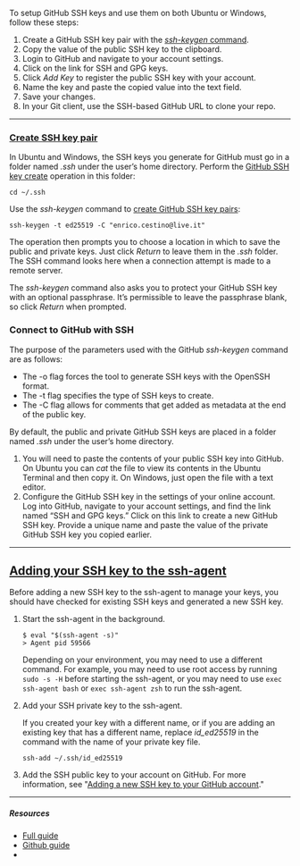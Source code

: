 To setup GitHub SSH keys and use them on both Ubuntu or Windows, follow these steps:

1. Create a GitHub SSH key pair with the [_ssh-keygen_ command](https://www.techtarget.com/searchsecurity/tutorial/Use-ssh-keygen-to-create-SSH-key-pairs-and-more?_gl=1*1grmfds*_ga*MjAwMjY2ODMyOS4xNzE1NTI0NjEx*_ga_TQKE4GS5P9*MTcxNTUyODg1NS4yLjAuMTcxNTUyODg1NS4wLjAuMA..).
2. Copy the value of the public SSH key to the clipboard.
3. Login to GitHub and navigate to your account settings.
4. Click on the link for SSH and GPG keys.
5. Click _Add Key_ to register the public SSH key with your account.
6. Name the key and paste the copied value into the text field.
7. Save your changes.
8. In your Git client, use the SSH-based GitHub URL to clone your repo.

---
### [Create SSH key pair](obsidian://open?vault=obsidian_thee_grey&file=SSH%20%26%20ssh-keygen)
In Ubuntu and Windows, the SSH keys you generate for GitHub must go in a folder named _.ssh_ under the user’s home directory. Perform the [GitHub SSH key create](https://searchitoperations.techtarget.com/tutorial/Create-an-SSH-key-with-GitHub-for-network-access?_gl=1*171klkt*_ga*MjAwMjY2ODMyOS4xNzE1NTI0NjEx*_ga_TQKE4GS5P9*MTcxNTU1MDExMS4zLjAuMTcxNTU1MDExMS4wLjAuMA..) operation in this folder:

```shell
cd ~/.ssh
```

Use the _ssh-keygen_ command to [create GitHub SSH key pairs](https://www.techtarget.com/searchsecurity/tutorial/Use-ssh-keygen-to-create-SSH-key-pairs-and-more):

```shell
ssh-keygen -t ed25519 -C "enrico.cestino@live.it"
```

The operation then prompts you to choose a location in which to save the public and private keys. Just click _Return_ to leave them in the _.ssh_ folder. The SSH command looks here when a connection attempt is made to a remote server.

The _ssh-keygen_ command also asks you to protect your GitHub SSH key with an optional passphrase. It’s permissible to leave the passphrase blank, so click _Return_ when prompted.

### Connect to GitHub with SSH

The purpose of the parameters used with the GitHub _ssh-keygen_ command are as follows:

- The -o flag forces the tool to generate SSH keys with the OpenSSH format.
- The -t flag specifies the type of SSH keys to create.
- The -C flag allows for comments that get added as metadata at the end of the public key.

By default, the public and private GitHub SSH keys are placed in a folder named _.ssh_ under the user’s home directory.

1. You will need to paste the contents of your public SSH key into GitHub.
   On Ubuntu you can _cat_ the file to view its contents in the Ubuntu Terminal and then copy it. On Windows, just open the file with a text editor.
2. Configure the GitHub SSH key in the settings of your online account.
   Log into GitHub, navigate to your account settings, and find the link named “SSH and GPG keys.”
   Click on this link to create a new GitHub SSH key.
   Provide a unique name and paste the value of the private GitHub SSH key you copied earlier.

---
## [Adding your SSH key to the ssh-agent](https://docs.github.com/en/authentication/connecting-to-github-with-ssh/generating-a-new-ssh-key-and-adding-it-to-the-ssh-agent#adding-your-ssh-key-to-the-ssh-agent)

Before adding a new SSH key to the ssh-agent to manage your keys, you should have checked for existing SSH keys and generated a new SSH key.

1. Start the ssh-agent in the background.
    
    ```shell
    $ eval "$(ssh-agent -s)"
    > Agent pid 59566
    ```
    
    Depending on your environment, you may need to use a different command. For example, you may need to use root access by running `sudo -s -H` before starting the ssh-agent, or you may need to use `exec ssh-agent bash` or `exec ssh-agent zsh` to run the ssh-agent.
    
2. Add your SSH private key to the ssh-agent.
    
    If you created your key with a different name, or if you are adding an existing key that has a different name, replace _id_ed25519_ in the command with the name of your private key file.
    
    ```shell
    ssh-add ~/.ssh/id_ed25519
    ```
    
3. Add the SSH public key to your account on GitHub. For more information, see "[Adding a new SSH key to your GitHub account](https://docs.github.com/en/authentication/connecting-to-github-with-ssh/adding-a-new-ssh-key-to-your-github-account)."

---
##### Resources
- [Full guide](https://www.theserverside.com/blog/Coffee-Talk-Java-News-Stories-and-Opinions/GitHub-SSH-Key-Setup-Config-Ubuntu-Linux)
- [Github guide](https://docs.github.com/en/authentication/connecting-to-github-with-ssh/generating-a-new-ssh-key-and-adding-it-to-the-ssh-agent)
- 